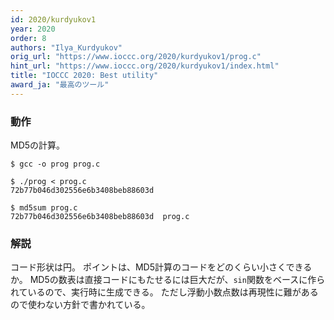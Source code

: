 ```yaml
---
id: 2020/kurdyukov1
year: 2020
order: 8
authors: "Ilya_Kurdyukov"
orig_url: "https://www.ioccc.org/2020/kurdyukov1/prog.c"
hint_url: "https://www.ioccc.org/2020/kurdyukov1/index.html"
title: "IOCCC 2020: Best utility"
award_ja: "最高のツール"
---
```


### 動作

MD5の計算。

```
$ gcc -o prog prog.c

$ ./prog < prog.c
72b77b046d302556e6b3408beb88603d

$ md5sum prog.c
72b77b046d302556e6b3408beb88603d  prog.c
```

### 解説

コード形状は円。
ポイントは、MD5計算のコードをどのくらい小さくできるか。
MD5の数表は直接コードにもたせるには巨大だが、`sin`関数をベースに作られているので、実行時に生成できる。
ただし浮動小数点数は再現性に難があるので使わない方針で書かれている。
